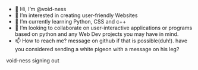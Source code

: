 - 👋 Hi, I’m @void-ness
- 👀 I’m interested in creating user-friendly Websites
- 🌱 I’m currently learning Python, CSS and c++
- 💞️ I’m looking to collaborate on user-interactive applications or programs based on python and any Web Dev projects you may have in mind.
- 📫 How to reach me? message on github if that is possible(duh!). have you considered sending a white pigeon with a message on his leg?

void-ness signing out

